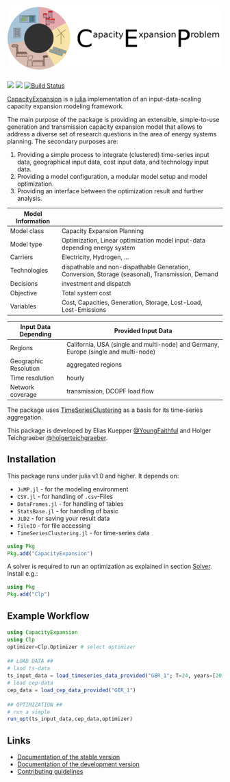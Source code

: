 ![CapacityExpansion logo](docs/src/assets/cep_text.svg)
===
[![](https://img.shields.io/badge/docs-stable-blue.svg)](https://YoungFaithful.github.io/CapacityExpansion.jl/stable)
[![](https://img.shields.io/badge/docs-dev-blue.svg)](https://YoungFaithful.github.io/CapacityExpansion.jl/dev)
[![Build Status](https://travis-ci.com/YoungFaithful/CapacityExpansion.jl.svg?branch=master)](https://travis-ci.com/YoungFaithful/CapacityExpansion.jl)

[CapacityExpansion](https://github.com/YoungFaithful/CapacityExpansion.jl) is a [julia](https://www.juliaopt.com) implementation of an input-data-scaling capacity expansion modeling framework.

The main purpose of the package is providing an extensible, simple-to-use generation and transmission capacity expansion model that allows to address a diverse set of research questions in the area of energy systems planning. The secondary purposes are:
1) Providing a simple process to integrate (clustered) time-series input data, geographical input data, cost input data, and technology input data.
2) Providing a model configuration, a modular model setup and model optimization.
3) Providing an interface between the optimization result and further analysis.

|Model Information		|  																																									|
|---------------------|-----------------------------------------------------------------------------------|
|Model class          |	Capacity Expansion Planning                                                        |
|Model type						 | Optimization, Linear optimization model input-data depending energy system 				|
|Carriers         | Electricity, Hydrogen, ...                                                           |
|Technologies         |	dispathable and non-dispathable Generation, Conversion, Storage (seasonal), Transmission, Demand     |
|Decisions 	          | investment and dispatch                                                           |
|Objective						| Total system cost																																	|
|Variables 						| Cost, Capacities, Generation, Storage, Lost-Load, Lost-Emissions									|

|Input Data Depending | Provided Input Data																															 	 |
|---------------------|------------------------------------------------------------------------------------|
|Regions 	            | California, USA (single and multi-node) and Germany, Europe (single and multi-node)|
|Geographic Resolution| aggregated regions        					                            									 |
|Time resolution 	    | hourly                                                          									 |
|Network coverage 	  | transmission, DCOPF load flow                                   								   |

The package uses [TimeSeriesClustering](https://github.com/holgerteichgraeber/TimeSeriesClustering.jl) as a basis for its time-series aggregation.

This package is developed by Elias Kuepper [@YoungFaithful](https://github.com/youngfaithful) and Holger Teichgraeber [@holgerteichgraeber](https://github.com/holgerteichgraeber).

## Installation
This package runs under julia v1.0 and higher.
It depends on:
- `JuMP.jl` - for the modeling environment
- `CSV.jl` - for handling of `.csv`-Files
- `DataFrames.jl` - for handling of tables
- `StatsBase.jl` - for handling of basic  
- `JLD2` - for saving your result data
- `FileIO` - for file accessing
- `TimeSeriesClustering.jl` - for time-series data

```julia
using Pkg
Pkg.add("CapacityExpansion")
```

A solver is required to run an optimization as explained in section [Solver](@ref).
Install e.g.:
```julia
using Pkg
Pkg.add("Clp")
```
## Example Workflow
```julia
using CapacityExpansion
using Clp
optimizer=Clp.Optimizer # select optimizer

## LOAD DATA ##
# laod ts-data
ts_input_data = load_timeseries_data_provided("GER_1"; T=24, years=[2016])
# load cep-data
cep_data = load_cep_data_provided("GER_1")

## OPTIMIZATION ##
# run a simple
run_opt(ts_input_data,cep_data,optimizer)
```

## Links
- [Documentation of the stable version](https://YoungFaithful.github.io/CapacityExpansion.jl/stable)
- [Documentation of the development version](https://YoungFaithful.github.io/CapacityExpansion.jl/dev)
- [Contributing guidelines](https://github.com/YoungFaithful/CapacityExpansion.jl/blob/master/CONTRIBUTING.md)
